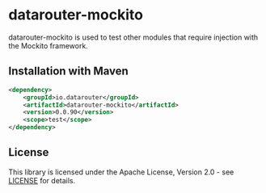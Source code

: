 # datarouter-mockito

datarouter-mockito is used to test other modules that require injection with the Mockito framework.

## Installation with Maven

```xml
<dependency>
	<groupId>io.datarouter</groupId>
	<artifactId>datarouter-mockito</artifactId>
	<version>0.0.90</version>
	<scope>test</scope>
</dependency>
```

## License

This library is licensed under the Apache License, Version 2.0 - see [LICENSE](../LICENSE) for details.
